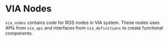 # VIA Nodes

`via_nodes` contains code for ROS nodes in VIA system. These nodes uses APIs from `via_api` and interfaces from `via_definitions` to create functional components.